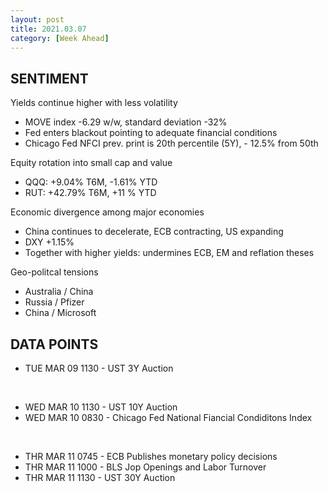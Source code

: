 ```yaml
---
layout: post
title: 2021.03.07
category: [Week Ahead]
---
```


## SENTIMENT
Yields continue higher with less volatility
* MOVE index -6.29 w/w, standard deviation -32%  
* Fed enters blackout pointing to adequate financial conditions
* Chicago Fed NFCI prev. print is 20th percentile (5Y), - 12.5% from 50th   

Equity rotation into small cap and value 
* QQQ: +9.04% T6M, -1.61% YTD  
* RUT: +42.79% T6M, +11 % YTD     

Economic divergence among major economies 
* China continues to decelerate, ECB contracting, US expanding
* DXY +1.15%
* Together with higher yields: undermines ECB, EM and reflation theses  

Geo-politcal tensions
* Australia / China 
* Russia / Pfizer
* China / Microsoft 

## DATA POINTS 

* TUE MAR 09 1130 - UST 3Y Auction
<br />

* WED MAR 10 1130 - UST 10Y Auction
* WED MAR 10 0830 - Chicago Fed National Fiancial Condiditons Index
<br />

* THR MAR 11 0745 - ECB Publishes monetary policy decisions 
* THR MAR 11 1000 - BLS Jop Openings and Labor Turnover 
* THR MAR 11 1130 - UST 30Y Auction

